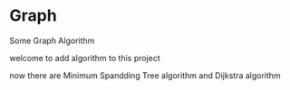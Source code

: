 Graph
=====

Some Graph Algorithm

welcome to add algorithm to this project

now there are Minimum Spandding Tree algorithm and Dijkstra algorithm
